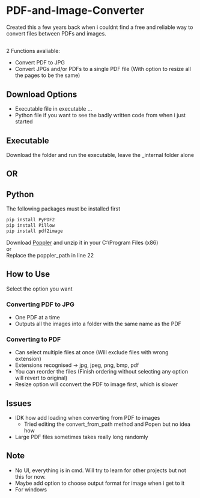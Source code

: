 # PDF-and-Image-Converter

Created this a few years back when i couldnt find a free and reliable way to convert files between PDFs and images.
##
2 Functions avaliable:
-  Convert PDF to JPG
-  Convert JPGs and/or PDFs to a single PDF file (With option to resize all the pages to be the same)


## Download Options
-  Executable file in executable …
-  Python file if you want to see the badly written code from when i just started


## Executable
Download the folder and run the executable, leave the _internal folder alone
## OR
## Python
The following packages must be installed first

```bash
pip install PyPDF2
pip install Pillow
pip install pdf2image
```
Download [Poppler](https://poppler.freedesktop.org/) and unzip it in your C:\Program Files (x86)\
or\
Replace the poppler_path in line 22


## How to Use
Select the option you want
### Converting PDF to JPG
-  One PDF at a time
-  Outputs all the images into a folder with the same name as the PDF

### Converting to PDF
-  Can select multiple files at once (Will exclude files with wrong extension)
  -  Extensions recognised -> jpg, jpeg, png, bmp, pdf
-  You can reorder the files (Finish ordering without selecting any option will revert to original)
-  Resize option will cconvert the PDF to image first, which is slower

## Issues
- IDK how add loading when converting from PDF to images
  - Tried editing the convert_from_path method and Popen but no idea how
-  Large PDF files sometimes takes really long randomly

## Note
-  No UI, everything is in cmd. Will try to learn for other projects but not this for now.
-  Maybe add option to choose output format for image when i get to it
-  For windows
